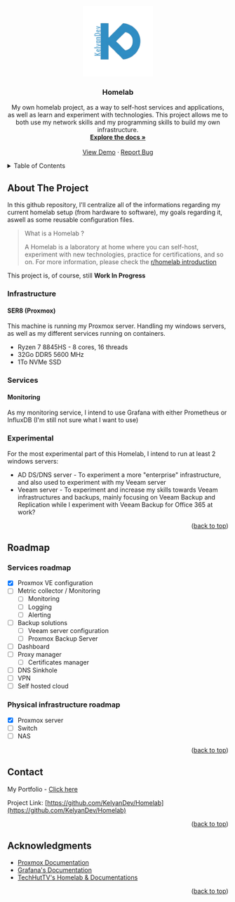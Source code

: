<a id="readme-top"></a>

<!--[![Contributors][contributors-shield]][contributors-url]
[![Forks][forks-shield]][forks-url]
[![Stargazers][stars-shield]][stars-url]
[![Issues][issues-shield]][issues-url]
[![MIT License][license-shield]][license-url]
[![LinkedIn][linkedin-shield]][linkedin-url] -->

<!-- PROJECT LOGO -->
<br />
<div align="center">
  <a href="https://github.com/KelyanDev/Homelab">
    <img src="images/logo.png" alt="Logo" width="160" height="160">
  </a>

<h3 align="center">Homelab</h3>

  <p align="center">
    My own homelab project, as a way to self-host services and applications, as well as learn and experiment with technologies. This project allows me to both use my network skills and my programming skills to build my own infrastructure.
    <br />
    <a href="https://github.com/KelyanDev/Homelab"><strong>Explore the docs »</strong></a>
    <br />
    <br />
    <a href="https://github.com/KelyanDev/Homelab">View Demo</a>
    ·
    <a href="https://github.com/KelyanDev/Homelab/issues/new?labels=bug&template=bug-report---.md">Report Bug</a>
  </p>
</div>



<!-- TABLE OF CONTENTS -->
<details>
  <summary>Table of Contents</summary>
  <ol>
    <li>
      <a href="#about-the-project">About The Project</a>
      <ul>
        <li><a href="#infrastructure">Infrastructure</a></li>
        <li><a href="#services">Services</a></li>
      </ul>
    </li>
    <li><a href="#roadmap">Roadmap</a></li>
    <li><a href="#contact">Contact</a></li>
    <li><a href="#acknowledgments">Acknowledgments</a></li>
  </ol>
</details>



<!-- ABOUT THE PROJECT -->
## About The Project

In this github repository, I'll centralize all of the informations regarding my current homelab setup (from hardware to software), my goals regarding it, aswell as some reusable configuration files.

> What is a Homelab ?
>
> A Homelab is a laboratory at home where you can self-host, experiment with new technologies, practice for certifications, and so on.
> For more information, please check the [r/homelab introduction](https://www.reddit.com/r/homelab/wiki/introduction/)

This project is, of course, still **Work In Progress**


### Infrastructure

#### SER8 (Proxmox)  
This machine is running my Proxmox server. Handling my windows servers, as well as my different services running on containers.
* Ryzen 7 8845HS - 8 cores, 16 threads
* 32Go DDR5 5600 MHz
* 1To NVMe SSD


### Services

#### Monitoring
As my monitoring service, I intend to use Grafana with either Prometheus or InfluxDB (I'm still not sure what I want to use)


### Experimental
For the most experimental part of this Homelab, I intend to run at least 2 windows servers:
* AD DS/DNS server - To experiment a more "enterprise" infrastructure, and also used to experiment with my Veeam server
* Veeam server - To experiment and increase my skills towards Veeam infrastructures and backups, mainly focusing on Veeam Backup and Replication while I experiment with Veeam Backup for Office 365 at work?

<p align="right">(<a href="#readme-top">back to top</a>)</p>

<!-- ROADMAP -->
## Roadmap

### Services roadmap

- [X] Proxmox VE configuration
- [ ] Metric collector / Monitoring
    - [ ] Monitoring
    - [ ] Logging
    - [ ] Alerting
- [ ] Backup solutions
    - [ ] Veeam server configuration
    - [ ] Proxmox Backup Server
- [ ] Dashboard
- [ ] Proxy manager
    - [ ] Certificates manager
- [ ] DNS Sinkhole
- [ ] VPN
- [ ] Self hosted cloud

### Physical infrastructure roadmap

- [X] Proxmox server
- [ ] Switch
- [ ] NAS

<p align="right">(<a href="#readme-top">back to top</a>)</p>

<!-- CONTACT -->
## Contact

My Portfolio - [Click here](https://kelyandev.github.io/)

Project Link: [https://github.com/KelyanDev/Homelab](https://github.com/KelyanDev/Homelab)

<p align="right">(<a href="#readme-top">back to top</a>)</p>



<!-- ACKNOWLEDGMENTS -->
## Acknowledgments

* [Proxmox Documentation](https://pve.proxmox.com/wiki/Main_Page)
* [Grafana's Documentation](https://grafana.com/docs/)
* [TechHutTV's Homelab & Documentations](https://github.com/TechHutTV/homelab)

<p align="right">(<a href="#readme-top">back to top</a>)</p>



<!-- MARKDOWN LINKS & IMAGES -->
<!-- https://www.markdownguide.org/basic-syntax/#reference-style-links -->
[contributors-shield]: https://img.shields.io/github/contributors/KelyanDev/Homelab.svg?style=for-the-badge
[contributors-url]: https://github.com/KelyanDev/Homelab/graphs/contributors
[forks-shield]: https://img.shields.io/github/forks/KelyanDev/Homelab.svg?style=for-the-badge
[forks-url]: https://github.com/KelyanDev/Homelab/network/members
[stars-shield]: https://img.shields.io/github/stars/KelyanDev/Homelab.svg?style=for-the-badge
[stars-url]: https://github.com/KelyanDev/Homelab/stargazers
[issues-shield]: https://img.shields.io/github/issues/KelyanDev/Homelab.svg?style=for-the-badge
[issues-url]: https://github.com/KelyanDev/Homelab/issues
[license-shield]: https://img.shields.io/github/license/KelyanDev/Homelab.svg?style=for-the-badge
[license-url]: https://github.com/KelyanDev/Homelab/blob/master/LICENSE.txt
[linkedin-shield]: https://img.shields.io/badge/-LinkedIn-black.svg?style=for-the-badge&logo=linkedin&colorB=555
[linkedin-url]: https://linkedin.com/in/linkedin_username

[Java.com]: https://img.shields.io/badge/java-%23ED8B00.svg?style=for-the-badge&logo=openjdk&logoColor=white
[Java-url]: [https://nextjs.org/](https://www.w3schools.com/java/)
[Firebase.com]: https://img.shields.io/badge/firebase-ffca28?style=for-the-badge&logo=firebase&logoColor=black
[Firebase-url]: [https://reactjs.org/](https://firebase.google.com/)
